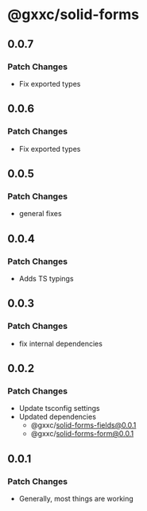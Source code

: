 # @gxxc/solid-forms

## 0.0.7

### Patch Changes

- Fix exported types

## 0.0.6

### Patch Changes

- Fix exported types

## 0.0.5

### Patch Changes

- general fixes

## 0.0.4

### Patch Changes

- Adds TS typings

## 0.0.3

### Patch Changes

- fix internal dependencies

## 0.0.2

### Patch Changes

- Update tsconfig settings
- Updated dependencies
  - @gxxc/solid-forms-fields@0.0.1
  - @gxxc/solid-forms-form@0.0.1

## 0.0.1

### Patch Changes

- Generally, most things are working
